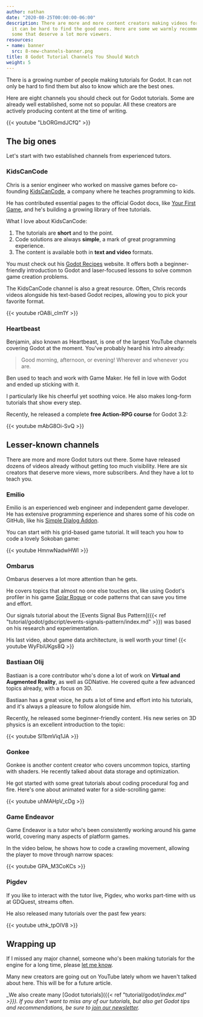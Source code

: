```yaml
---
author: nathan
date: "2020-08-25T00:00:00-06:00"
description: There are more and more content creators making videos for Godot and
  it can be hard to find the good ones. Here are some we warmly recommend, including
  some that deserve a lot more viewers.
resources:
- name: banner
  src: 8-new-channels-banner.png
title: 8 Godot Tutorial Channels You Should Watch
weight: 5
---
```


There is a growing number of people making tutorials for Godot. It can not only be hard to find them but also to know which are the best ones.

Here are eight channels you should check out for Godot tutorials. Some are already well established, some not so popular. All these creators are actively producing content at the time of writing.

{{< youtube "LbORGmdJCfQ" >}}

## The big ones

Let's start with two established channels from experienced tutors.

### KidsCanCode

Chris is a senior engineer who worked on massive games before co-founding [KidsCanCode](http://kidscancode.org/), a company where he teaches programming to kids.

He has contributed essential pages to the official Godot docs, like [Your First Game](https://docs.godotengine.org/en/stable/getting_started/step_by_step/your_first_game.html), and he's building a growing library of free tutorials.

What I love about KidsCanCode:

1. The tutorials are **short** and to the point.
1. Code solutions are always **simple**, a mark of great programming experience.
1. The content is available both in **text and video** formats.

You must check out his [Godot Recipes](http://kidscancode.org/godot_recipes/) website. It offers both a beginner-friendly introduction to Godot and laser-focused lessons to solve common game creation problems.

The KidsCanCode channel is also a great resource. Often, Chris records videos alongside his text-based Godot recipes, allowing you to pick your favorite format.

{{< youtube rOA8i_clm1Y >}}

### Heartbeast

Benjamin, also known as Heartbeast, is one of the largest YouTube channels covering Godot at the moment. You've probably heard his intro already:

> Good morning, afternoon, or evening! Wherever and whenever you are.

Ben used to teach and work with Game Maker. He fell in love with Godot and ended up sticking with it.

I particularly like his cheerful yet soothing voice. He also makes long-form tutorials that show every step.

Recently, he released a complete **free Action-RPG course** for Godot 3.2:

{{< youtube mAbG8Oi-SvQ >}}

## Lesser-known channels

There are more and more Godot tutors out there. Some have released dozens of videos already without getting too much visibility. Here are six creators that deserve more views, more subscribers. And they have a lot to teach you.

### Emilio

Emilio is an experienced web engineer and independent game developer. He has extensive programming experience and shares some of his code on GitHub, like his [Simple Dialog Addon](https://github.com/coppolaemilio/godot-simple-dialog).

You can start with his grid-based game tutorial. It will teach you how to code a lovely Sokoban game:

{{< youtube HmnwNadwHWI >}}

### Ombarus

Ombarus deserves a lot more attention than he gets.

He covers topics that almost no one else touches on, like using Godot's profiler in his game [Solar Rogue](https://www.youtube.com/watch?v=_Bmy0203ZUU) or code patterns that can save you time and effort.

Our signals tutorial about the [Events Signal Bus Pattern]({{< ref "tutorial/godot/gdscript/events-signals-pattern/index.md" >}}) was based on his research and experimentation.

His last video, about game data architecture, is well worth your time!
{{< youtube WyFbiUKgs8Q >}}

### Bastiaan Olij

Bastiaan is a core contributor who's done a lot of work on **Virtual and Augmented Reality**, as well as GDNative. He covered quite a few advanced topics already, with a focus on 3D.

Bastiaan has a great voice, he puts a lot of time and effort into his tutorials, and it's always a pleasure to follow alongside him.

Recently, he released some beginner-friendly content. His new series on 3D physics is an excellent introduction to the topic:

{{< youtube SI1bmViq1JA >}}

### Gonkee

Gonkee is another content creator who covers uncommon topics, starting with shaders. He recently talked about data storage and optimization.

He got started with some great tutorials about coding procedural fog and fire. Here's one about animated water for a side-scrolling game:

{{< youtube uhMAHpV_cDg >}}

### Game Endeavor

Game Endeavor is a tutor who's been consistently working around his game world, covering many aspects of platform games.

In the video below, he shows how to code a crawling movement, allowing the player to move through narrow spaces:

{{< youtube GPA_M3CoKCs >}}

### Pigdev

If you like to interact with the tutor live, Pigdev, who works part-time with us at GDQuest, streams often.

He also released many tutorials over the past few years:

{{< youtube uthk_tpOIV8 >}}

## Wrapping up

If I missed any major channel, someone who's been making tutorials for the engine for a long time, please [let me know](https://twitter.com/NathanGDQuest).

Many new creators are going out on YouTube lately whom we haven't talked about here. This will be for a future article.

_We also create many [Godot tutorials]({{< ref "tutorial/godot/_index.md" >}}). If you don't want to miss any of our tutorials, but also get Godot tips and recommendations, be sure to [join our newsletter](https://gdquest.us13.list-manage.com/subscribe?u=3615f79caa5ec656a8f7dfdbc&id=9aeb15f656)._
